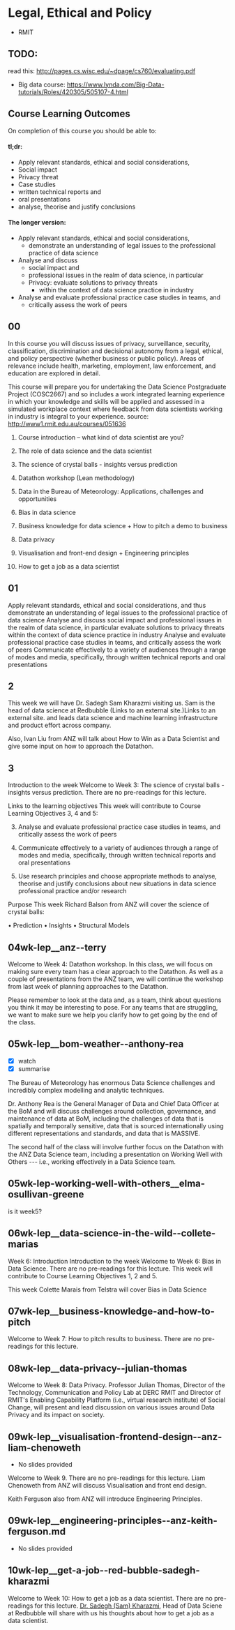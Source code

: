 # Legal, Ethical and Policy
- RMIT 


## TODO:

read this:
http://pages.cs.wisc.edu/~dpage/cs760/evaluating.pdf

- Big data course: https://www.lynda.com/Big-Data-tutorials/Roles/420305/505107-4.html

## Course Learning Outcomes

On completion of this course you should be able to:

#### tl;dr:

- Apply relevant standards, ethical and social considerations,
- Social impact
- Privacy threat
- Case studies
- written technical reports and 
- oral presentations
- analyse, theorise and justify conclusions 

#### The longer version:

- Apply relevant standards, ethical and social considerations, 
  - demonstrate an understanding of legal issues to the professional practice of data science
- Analyse and discuss 
  - social impact and 
  - professional issues in the realm of data science, in particular 
  - Privacy: evaluate solutions to privacy threats 
    - within the context of data science practice in industry
- Analyse and evaluate professional practice case studies in teams, and 
  - critically assess the work of peers



## 00

In this course you will discuss issues of privacy, surveillance, security, classification, discrimination and decisional autonomy from a legal, ethical, and policy perspective (whether business or public policy). Areas of relevance include health, marketing, employment, law enforcement, and education are explored in detail.

This course will prepare you for undertaking the Data Science Postgraduate Project (COSC2667) and so includes a work integrated learning experience in which your knowledge and skills will be applied and assessed in a simulated workplace context where feedback from data scientists working in industry is integral to your experience.
source: http://www1.rmit.edu.au/courses/051636


1. Course introduction – what kind of data scientist are you?

2. The role of data science and the data scientist

3. The science of crystal balls - insights versus prediction

4. Datathon workshop (Lean methodology)

5. Data in the Bureau of Meteorology: Applications, challenges and opportunities

6. Bias in data science

7. Business knowledge for data science + How to pitch a demo to business

8. Data privacy

9. Visualisation and front-end design + Engineering principles

10. How to get a job as a data scientist



## 01

Apply relevant standards, ethical and social considerations, and thus demonstrate an understanding of legal issues to the professional practice of data science
Analyse and discuss social impact and professional issues in the realm of data science, in particular evaluate solutions to privacy threats within the context of data science practice in industry
Analyse and evaluate professional practice case studies in teams, and critically assess the work of peers
Communicate effectively to a variety of audiences through a range of modes and media, specifically, through written technical reports and oral presentations

## 2

This week we will have Dr. Sadegh Sam Kharazmi visiting us. Sam is the head of data science at Redbubble (Links to an external site.)Links to an external site. and leads data science and machine learning infrastructure and product effort across company. 

Also, Ivan Liu from ANZ will talk about How to Win as a Data Scientist and give some input on how to approach the Datathon.

## 3

Introduction to the week
Welcome to Week 3: The science of crystal balls - insights versus prediction. There are no pre-readings for this lecture.

Links to the learning objectives
This week will contribute to Course Learning Objectives 3, 4 and 5:

3. Analyse and evaluate professional practice case studies in teams, and critically assess the work of peers

4. Communicate effectively to a variety of audiences through a range of modes and media, specifically, through written technical reports and oral presentations

5. Use research principles and choose appropriate methods to analyse, theorise and justify conclusions about new situations in data science professional practice and/or research

Purpose
This week Richard Balson from ANZ will cover the science of crystal balls:

• Prediction
• Insights
• Structural Models




## 04wk-lep__anz--terry

Welcome to Week 4: Datathon workshop. In this class, we will focus on making sure every team has a clear approach to the Datathon. As well as  a couple of presentations from the ANZ team, we will continue the workshop from last week of planning approaches to the Datathon.

Please remember to look at the data and, as a team, think about questions you think it may be interesting to pose. For any teams that are struggling, we want to make sure we help you clarify how to get going by the end of the class.

## 05wk-lep__bom-weather--anthony-rea

- [x] watch
- [x] summarise

The Bureau of Meteorology has enormous Data Science challenges and incredibly complex modelling and analytic techniques.

Dr. Anthony Rea is the General Manager of Data and Chief Data Officer at the BoM and will discuss challenges around collection, governance, and maintenance of data at BoM, including the challenges of data that is spatially and temporally sensitive, data that is sourced internationally using different representations and standards, and data that is MASSIVE.

The second half of the class will involve further focus on the Datathon with the ANZ Data Science team, including a presentation on Working Well with Others --- i.e., working effectively in a Data Science team.

## 05wk-lep-working-well-with-others__elma-osullivan-greene

is it week5?



## 06wk-lep__data-science-in-the-wild--collete-marias

Week 6: Introduction
Introduction to the week
Welcome to Week 6: Bias in Data Science.  There are no pre-readings for this lecture. This week will contribute to Course Learning Objectives 1, 2 and 5.

This week Colette Marais from Telstra will cover Bias in Data Science

## 07wk-lep__business-knowledge-and-how-to-pitch

Welcome to Week 7: How to pitch results to business.  There are no pre-readings for this lecture.

## 08wk-lep__data-privacy--julian-thomas

Welcome to Week 8: Data Privacy.  Professor Julian Thomas, Director of the Technology, Communication and Policy Lab at DERC RMIT and Director of RMIT's Enabling Capability Platform (i.e., virtual research institute) of Social Change, will present and lead discussion on various issues around Data Privacy and its impact on society.

## 09wk-lep__visualisation-frontend-design--anz-liam-chenoweth
- No slides provided

Welcome to Week 9. There are no pre-readings for this lecture.
Liam Chenoweth from ANZ will discuss Visualisation and front end design.

Keith Ferguson also from ANZ will introduce Engineering Principles.

## 09wk-lep__engineering-principles--anz-keith-ferguson.md
- No slides provided

## 10wk-lep__get-a-job--red-bubble-sadegh-kharazmi


Welcome to Week 10: How to get a job as a data scientist.  There are no pre-readings for this lecture.
[Dr. Sadegh (Sam) Kharazmi], Head of Data Sciene at Redbubble will share with us his thoughts about how to get a job as a data scientist.



[Dr. Sadegh (Sam) Kharazmi]: https://sites.google.com/site/sadeghkharazmi/